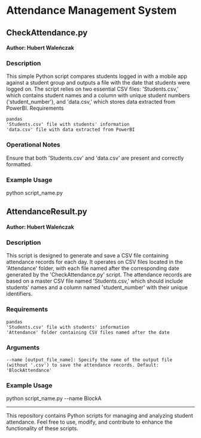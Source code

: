 # Attendance Management System
## CheckAttendance.py

#### Author: Hubert Waleńczak
### Description

This simple Python script compares students logged in with a mobile app against a student group and outputs a file with the date that students were logged on. The script relies on two essential CSV files: 'Students.csv,' which contains student names and a column with unique student numbers ('student_number'), and 'data.csv,' which stores data extracted from PowerBI.
Requirements

    pandas
    'Students.csv' file with students' information
    'data.csv' file with data extracted from PowerBI

### Operational Notes

Ensure that both 'Students.csv' and 'data.csv' are present and correctly formatted.

### Example Usage
python script_name.py

## AttendanceResult.py

#### Author: Hubert Waleńczak
### Description

This script is designed to generate and save a CSV file containing attendance records for each day. It operates on CSV files located in the 'Attendance' folder, with each file named after the corresponding date generated by the 'CheckAttendance.py' script. The attendance records are based on a master CSV file named 'Students.csv,' which should include students' names and a column named 'student_number' with their unique identifiers.
### Requirements

    pandas
    'Students.csv' file with students' information
    'Attendance' folder containing CSV files named after the date

### Arguments

    --name [output_file_name]: Specify the name of the output file (without '.csv') to save the attendance records. Default: 'BlockAttendance'

### Example Usage

python script_name.py --name BlockA

-----
This repository contains Python scripts for managing and analyzing student attendance. Feel free to use, modify, and contribute to enhance the functionality of these scripts.
